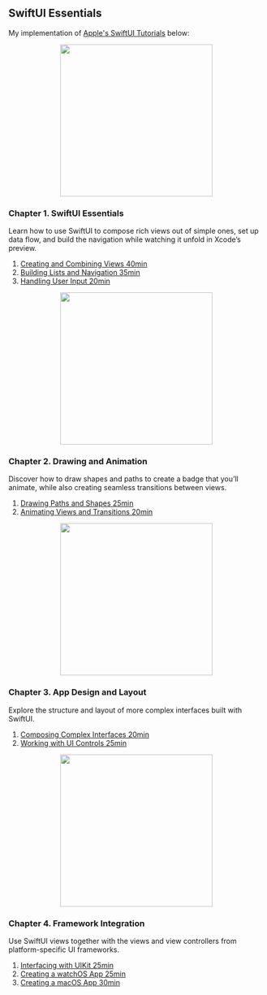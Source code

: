 ## SwiftUI Essentials
My implementation of [Apple's SwiftUI Tutorials](https://developer.apple.com/tutorials/swiftui "Permalink to SwiftUI Tutorials | Apple Developer Documentation") below: 
<p align="center">
  <img width="300" src="https://docs-assets.developer.apple.com/published/514ab56add59a6ece9755a0170884c99/110/swiftui-essentials@2x.png">
</p>

### Chapter 1. SwiftUI Essentials

Learn how to use SwiftUI to compose rich views out of simple ones, set up data flow, and build the navigation while watching it unfold in Xcode’s preview.

1. [Creating and Combining Views 40min](https://developer.apple.com/tutorials/swiftui/creating-and-combining-views)
2. [Building Lists and Navigation 35min](https://developer.apple.com/tutorials/swiftui/building-lists-and-navigation)
3. [Handling User Input 20min](https://developer.apple.com/tutorials/swiftui/handling-user-input)

<p align="center">
  <img width="300" src="https://docs-assets.developer.apple.com/published/b9fe698f43d8cc9a9dbaf626b9ba36b9/110/drawing-animation@2x.png">
</p>

### Chapter 2. Drawing and Animation

Discover how to draw shapes and paths to create a badge that you’ll animate, while also creating seamless transitions between views.

1. [Drawing Paths and Shapes 25min](https://developer.apple.com/tutorials/swiftui/drawing-paths-and-shapes)
2. [Animating Views and Transitions 20min](https://developer.apple.com/tutorials/swiftui/animating-views-and-transitions)

<p align="center">
  <img width="300" src="https://docs-assets.developer.apple.com/published/975dfe0e81626ffeeb07994d69d443ce/110/layout-app-design@2x.png">
</p>

### Chapter 3. App Design and Layout

Explore the structure and layout of more complex interfaces built with SwiftUI.

1. [Composing Complex Interfaces 20min](https://developer.apple.com/tutorials/swiftui/composing-complex-interfaces)
2. [Working with UI Controls 25min](https://developer.apple.com/tutorials/swiftui/working-with-ui-controls)

<p align="center">
  <img width="300" src="https://docs-assets.developer.apple.com/published/cdba602badb81d188bc5e6b1b7f52493/110/framework-integration@2x.png">
</p>

### Chapter 4. Framework Integration

Use SwiftUI views together with the views and view controllers from platform-specific UI frameworks.

1. [Interfacing with UIKit 25min](https://developer.apple.com/tutorials/swiftui/interfacing-with-uikit)
2. [Creating a watchOS App 25min](https://developer.apple.com/tutorials/swiftui/creating-a-watchos-app)
3. [Creating a macOS App 30min](https://developer.apple.com/tutorials/swiftui/creating-a-macos-app)
